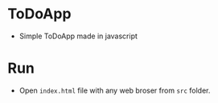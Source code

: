 # ToDoApp
* Simple ToDoApp made in javascript

# Run
* Open ```index.html``` file with any web broser from ```src``` folder.
